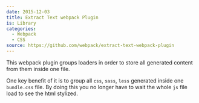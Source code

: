 ```yaml
---
date: 2015-12-03
title: Extract Text webpack Plugin
is: Library
categories:
  - Webpack
  - CSS
source: https://github.com/webpack/extract-text-webpack-plugin
---
```


This webpack plugin groups loaders in order to store all generated content from them inside one file.

One key benefit of it is to group all `css`, `sass`, `less` generated inside one `bundle.css` file. By doing this you no longer have to wait the whole `js` file load to see the html stylized.
